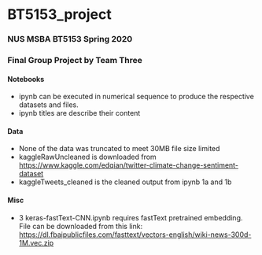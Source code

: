# BT5153_project
### NUS MSBA BT5153 Spring 2020 
### Final Group Project by Team Three


#### Notebooks
- ipynb can be executed in numerical sequence to produce the respective datasets and files.
- ipynb titles are describe their content


#### Data
- None of the data was truncated to meet 30MB file size limited
- kaggleRawUncleaned is downloaded from <https://www.kaggle.com/edqian/twitter-climate-change-sentiment-dataset>
- kaggleTweets_cleaned is the cleaned output from ipynb 1a and 1b


#### Misc
- 3 keras-fastText-CNN.ipynb requires fastText pretrained embedding. File can be downloaded from this link:  <https://dl.fbaipublicfiles.com/fasttext/vectors-english/wiki-news-300d-1M.vec.zip>
